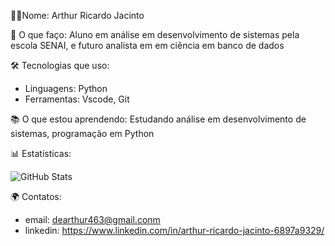 👨‍💻Nome: Arthur Ricardo Jacinto

🚀 O que faço: Aluno em análise em desenvolvimento de sistemas pela escola SENAI, e futuro analista em em ciência em banco de dados

🛠️ Tecnologias que uso:
- Linguagens: Python
- Ferramentas: Vscode, Git

📚 O que estou aprendendo: Estudando análise em desenvolvimento de sistemas, programação em Python

📊 Estatísticas:

![GitHub Stats](https://github-readme-stats.vercel.app/api?username=Arthur-Jacint0&show_icons=true&count_private=true&hide_title=true&hide=prs)

🌍 Contatos:
- email: dearthur463@gmail.conm
- linkedin: https://www.linkedin.com/in/arthur-ricardo-jacinto-6897a9329/

